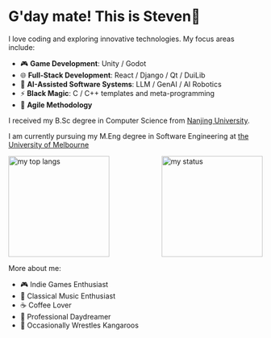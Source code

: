 # G'day mate! This is Steven🤗

I love coding and exploring innovative technologies. My focus areas include:

- 🎮 **Game Development**: Unity / Godot  
- 🌐 **Full-Stack Development**: React / Django / Qt / DuiLib
- 🤖 **AI-Assisted Software Systems**: LLM / GenAI / AI Robotics  
- ⚡ **Black Magic**: C / C++ templates and meta-programming
- 🔄 **Agile Methodology**

I received my B.Sc degree in Computer Science from [Nanjing University](https://www.nju.edu.cn/en/).

I am currently pursuing my M.Eng degree in Software Engineering at [the University of Melbourne](https://www.unimelb.edu.au/)

<div style="display: flex; justify-content: space-between; align-items: center;">
    <img src="https://readme-stats-opal-ten.vercel.app/api/top-langs/?username=Relate13&layout=compact" alt="my top langs" style="height: 200px; margin-right: 10px;">
    <img src="https://readme-stats-opal-ten.vercel.app/api?username=Relate13" alt="my status" style="height: 200px;">
</div>

More about me:

- 🎮 Indie Games Enthusiast
- 🎻 Classical Music Enthusiast  
- ☕ Coffee Lover
- 💭 Professional Daydreamer  
- 🦘 Occasionally Wrestles Kangaroos

